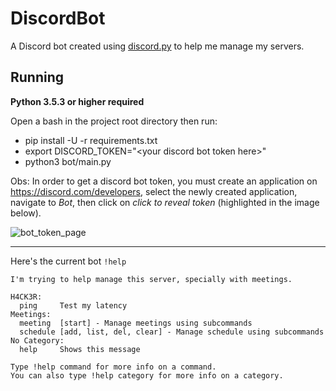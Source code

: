 DiscordBot
==========

A Discord bot created using [discord.py] to help me manage my servers.

[discord.py]: https://github.com/Rapptz/discord.py


Running
----------
 **Python 3.5.3 or higher required**

Open a bash in the project root directory then run:
- pip install -U -r requirements.txt
- export DISCORD_TOKEN="\<your discord bot token here\>"
- python3 bot/main.py

Obs: In order to get a discord bot token, you must create an
application on https://discord.com/developers, select the newly created application,
navigate to _Bot_, then click on _click to reveal token_ (highlighted in the image below).

![bot_token_page](https://user-images.githubusercontent.com/2393869/113619247-239c3080-962f-11eb-9e1c-1c5045ade571.png)

------------------------------------------------------
Here's the current bot `!help`

```
I'm trying to help manage this server, specially with meetings.

H4CK3R:
  ping     Test my latency
Meetings:
  meeting  [start] - Manage meetings using subcommands
  schedule [add, list, del, clear] - Manage schedule using subcommands
No Category:
  help     Shows this message

Type !help command for more info on a command.
You can also type !help category for more info on a category.
```
